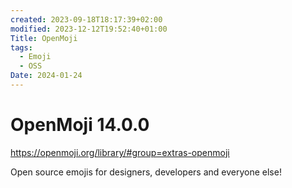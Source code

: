 ```yaml
---
created: 2023-09-18T18:17:39+02:00
modified: 2023-12-12T19:52:40+01:00
Title: OpenMoji
tags:
  - Emoji
  - OSS
Date: 2024-01-24
---
```


# OpenMoji 14.0.0

https://openmoji.org/library/#group=extras-openmoji

Open source emojis for designers, developers and everyone else!
